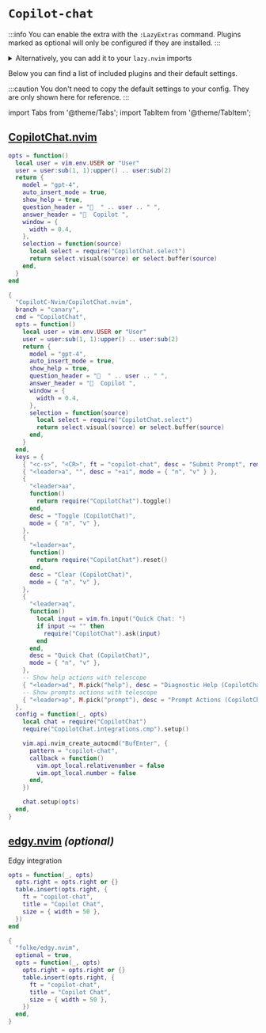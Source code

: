 # `Copilot-chat`

<!-- plugins:start -->

:::info
You can enable the extra with the `:LazyExtras` command.
Plugins marked as optional will only be configured if they are installed.
:::

<details>
<summary>Alternatively, you can add it to your <code>lazy.nvim</code> imports</summary>

```lua title="lua/config/lazy.lua" {4}
require("lazy").setup({
  spec = {
    { "LazyVim/LazyVim", import = "lazyvim.plugins" },
    { import = "lazyvim.plugins.extras.coding.copilot-chat" },
    { import = "plugins" },
  },
})
```

</details>

Below you can find a list of included plugins and their default settings.

:::caution
You don't need to copy the default settings to your config.
They are only shown here for reference.
:::

import Tabs from '@theme/Tabs';
import TabItem from '@theme/TabItem';

## [CopilotChat.nvim](https://github.com/CopilotC-Nvim/CopilotChat.nvim)

<Tabs>

<TabItem value="opts" label="Options">

```lua
opts = function()
  local user = vim.env.USER or "User"
  user = user:sub(1, 1):upper() .. user:sub(2)
  return {
    model = "gpt-4",
    auto_insert_mode = true,
    show_help = true,
    question_header = "  " .. user .. " ",
    answer_header = "  Copilot ",
    window = {
      width = 0.4,
    },
    selection = function(source)
      local select = require("CopilotChat.select")
      return select.visual(source) or select.buffer(source)
    end,
  }
end
```

</TabItem>


<TabItem value="code" label="Full Spec">

```lua
{
  "CopilotC-Nvim/CopilotChat.nvim",
  branch = "canary",
  cmd = "CopilotChat",
  opts = function()
    local user = vim.env.USER or "User"
    user = user:sub(1, 1):upper() .. user:sub(2)
    return {
      model = "gpt-4",
      auto_insert_mode = true,
      show_help = true,
      question_header = "  " .. user .. " ",
      answer_header = "  Copilot ",
      window = {
        width = 0.4,
      },
      selection = function(source)
        local select = require("CopilotChat.select")
        return select.visual(source) or select.buffer(source)
      end,
    }
  end,
  keys = {
    { "<c-s>", "<CR>", ft = "copilot-chat", desc = "Submit Prompt", remap = true },
    { "<leader>a", "", desc = "+ai", mode = { "n", "v" } },
    {
      "<leader>aa",
      function()
        return require("CopilotChat").toggle()
      end,
      desc = "Toggle (CopilotChat)",
      mode = { "n", "v" },
    },
    {
      "<leader>ax",
      function()
        return require("CopilotChat").reset()
      end,
      desc = "Clear (CopilotChat)",
      mode = { "n", "v" },
    },
    {
      "<leader>aq",
      function()
        local input = vim.fn.input("Quick Chat: ")
        if input ~= "" then
          require("CopilotChat").ask(input)
        end
      end,
      desc = "Quick Chat (CopilotChat)",
      mode = { "n", "v" },
    },
    -- Show help actions with telescope
    { "<leader>ad", M.pick("help"), desc = "Diagnostic Help (CopilotChat)", mode = { "n", "v" } },
    -- Show prompts actions with telescope
    { "<leader>ap", M.pick("prompt"), desc = "Prompt Actions (CopilotChat)", mode = { "n", "v" } },
  },
  config = function(_, opts)
    local chat = require("CopilotChat")
    require("CopilotChat.integrations.cmp").setup()

    vim.api.nvim_create_autocmd("BufEnter", {
      pattern = "copilot-chat",
      callback = function()
        vim.opt_local.relativenumber = false
        vim.opt_local.number = false
      end,
    })

    chat.setup(opts)
  end,
}
```

</TabItem>

</Tabs>

## [edgy.nvim](https://github.com/folke/edgy.nvim) _(optional)_

 Edgy integration


<Tabs>

<TabItem value="opts" label="Options">

```lua
opts = function(_, opts)
  opts.right = opts.right or {}
  table.insert(opts.right, {
    ft = "copilot-chat",
    title = "Copilot Chat",
    size = { width = 50 },
  })
end
```

</TabItem>


<TabItem value="code" label="Full Spec">

```lua
{
  "folke/edgy.nvim",
  optional = true,
  opts = function(_, opts)
    opts.right = opts.right or {}
    table.insert(opts.right, {
      ft = "copilot-chat",
      title = "Copilot Chat",
      size = { width = 50 },
    })
  end,
}
```

</TabItem>

</Tabs>

<!-- plugins:end -->
